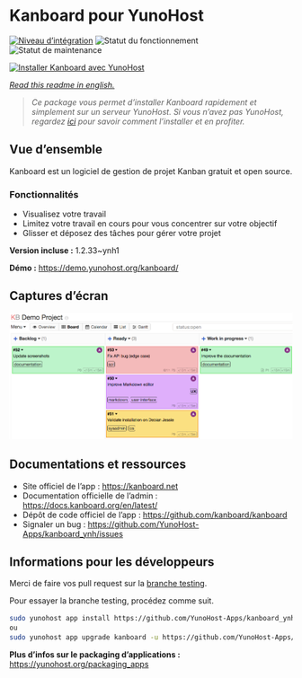 <!--
N.B.: This README was automatically generated by https://github.com/YunoHost/apps/tree/master/tools/README-generator
It shall NOT be edited by hand.
-->

# Kanboard pour YunoHost

[![Niveau d’intégration](https://dash.yunohost.org/integration/kanboard.svg)](https://dash.yunohost.org/appci/app/kanboard) ![Statut du fonctionnement](https://ci-apps.yunohost.org/ci/badges/kanboard.status.svg) ![Statut de maintenance](https://ci-apps.yunohost.org/ci/badges/kanboard.maintain.svg)

[![Installer Kanboard avec YunoHost](https://install-app.yunohost.org/install-with-yunohost.svg)](https://install-app.yunohost.org/?app=kanboard)

*[Read this readme in english.](./README.md)*

> *Ce package vous permet d’installer Kanboard rapidement et simplement sur un serveur YunoHost.
Si vous n’avez pas YunoHost, regardez [ici](https://yunohost.org/#/install) pour savoir comment l’installer et en profiter.*

## Vue d’ensemble

Kanboard est un logiciel de gestion de projet Kanban gratuit et open source.

### Fonctionnalités

- Visualisez votre travail
- Limitez votre travail en cours pour vous concentrer sur votre objectif
- Glisser et déposez des tâches pour gérer votre projet


**Version incluse :** 1.2.33~ynh1

**Démo :** https://demo.yunohost.org/kanboard/

## Captures d’écran

![Capture d’écran de Kanboard](./doc/screenshots/board.png)

## Documentations et ressources

* Site officiel de l’app : <https://kanboard.net>
* Documentation officielle de l’admin : <https://docs.kanboard.org/en/latest/>
* Dépôt de code officiel de l’app : <https://github.com/kanboard/kanboard>
* Signaler un bug : <https://github.com/YunoHost-Apps/kanboard_ynh/issues>

## Informations pour les développeurs

Merci de faire vos pull request sur la [branche testing](https://github.com/YunoHost-Apps/kanboard_ynh/tree/testing).

Pour essayer la branche testing, procédez comme suit.

``` bash
sudo yunohost app install https://github.com/YunoHost-Apps/kanboard_ynh/tree/testing --debug
ou
sudo yunohost app upgrade kanboard -u https://github.com/YunoHost-Apps/kanboard_ynh/tree/testing --debug
```

**Plus d’infos sur le packaging d’applications :** <https://yunohost.org/packaging_apps>
